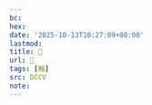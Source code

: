 ```yaml
---
bc:
hex:
date: '2025-10-13T10:27:09+08:00'
lastmod:
title: 􁼼
url: 􁼼
tags: [輜]
src: DCCV
note:
---
```

